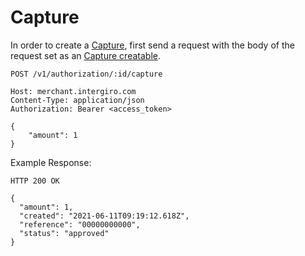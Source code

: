 # Capture

In order to create a [Capture](./reference.html#capture), first send a request with the body of the request set as an [Capture creatable](./reference.html#capture).

``` {1} JSON
POST /v1/authorization/:id/capture

Host: merchant.intergiro.com
Content-Type: application/json
Authorization: Bearer <access_token>

{
    "amount": 1
}
```

Example Response:
``` {1} JSON
HTTP 200 OK

{
  "amount": 1,
  "created": "2021-06-11T09:19:12.618Z",
  "reference": "00000000000",
  "status": "approved"
}
```


